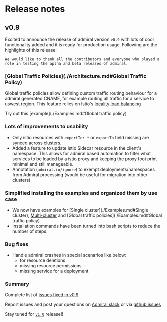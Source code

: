 # Release notes

## v0.9 
Excited to announce the release of admiral version `v0.9` with lots of cool functionality added and it is ready for production usage. Following are the highlights of this release:

`We would like to thank all the contributors and everyone who played a role in testing the aplha and beta releases of admiral.`

### [Global Traffic Policies](./Architecture.md#Global Traffic Policy)
Global traffic policies allow defining custom traffic routing behaviour for a admiral generated CNAME, for example routing all traffic for a service to uswest region. This feature relies on Istio's [locality load balancing](https://istio.io/docs/ops/configuration/traffic-management/locality-load-balancing/)

Try out this [example](./Examples.md#Global traffic policy)
### Lots of improvements to usability 
* Only istio resources with `exportTo: *` or `exportTo` field missing are synced across clusters.
* Added a feature to update Istio Sidecar resource in the client's namespace. This allows for admiral based automation to filter what services to be loaded by a istio proxy and keeping the proxy foot print minimal and still manageable.
* Annotation (`admiral.io/ignore`) to exempt deployments/namespaces from Admiral processing (would be useful for migration into other clusters)
### Simplified installing the examples and organized them by use case
* We now have examples for [Single cluster](./Examples.md#Single cluster), [Multi-cluster](./Examples.md#Multicluster) and [Global traffic policies](./Examples.md#Global traffic policy)
* Installation commands have been turned into bash scripts to reduce the number of steps.
### Bug fixes 
* Handle admiral crashes in special scenarios like below:
    -   for resource deletions
    -   missing resource permissions
    -   missing service for a deployment

### Summary
Complete list of [issues fixed in v0.9](https://github.com/istio-ecosystem/admiral/milestone/1?closed=1)

Report issues and post your questions on [Admiral slack](https://istio.slack.com/archives/CT3F18T08) or via [github issues](https://github.com/istio-ecosystem/admiral/issues)

Stay tuned for [`v1.0`](https://github.com/istio-ecosystem/admiral/milestone/2) release!!   